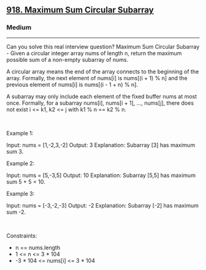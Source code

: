 <h2><a href="https://leetcode.com/problems/maximum-sum-circular-subarray/">918. Maximum Sum Circular Subarray</a></h2><h3>Medium</h3><hr>Can you solve this real interview question? Maximum Sum Circular Subarray - Given a circular integer array nums of length n, return the maximum possible sum of a non-empty subarray of nums.

A circular array means the end of the array connects to the beginning of the array. Formally, the next element of nums[i] is nums[(i + 1) % n] and the previous element of nums[i] is nums[(i - 1 + n) % n].

A subarray may only include each element of the fixed buffer nums at most once. Formally, for a subarray nums[i], nums[i + 1], ..., nums[j], there does not exist i <= k1, k2 <= j with k1 % n == k2 % n.

 

Example 1:


Input: nums = [1,-2,3,-2]
Output: 3
Explanation: Subarray [3] has maximum sum 3.


Example 2:


Input: nums = [5,-3,5]
Output: 10
Explanation: Subarray [5,5] has maximum sum 5 + 5 = 10.


Example 3:


Input: nums = [-3,-2,-3]
Output: -2
Explanation: Subarray [-2] has maximum sum -2.


 

Constraints:

 * n == nums.length
 * 1 <= n <= 3 * 104
 * -3 * 104 <= nums[i] <= 3 * 104